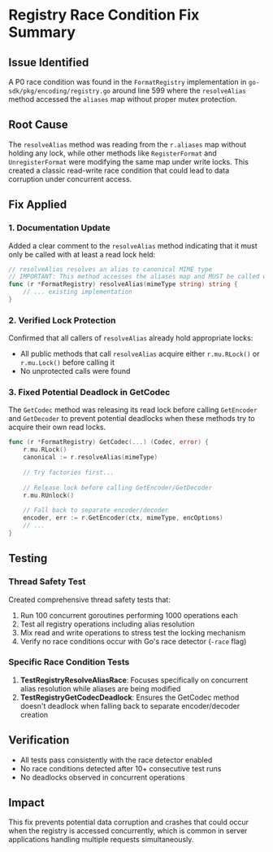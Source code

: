 # Registry Race Condition Fix Summary

## Issue Identified
A P0 race condition was found in the `FormatRegistry` implementation in `go-sdk/pkg/encoding/registry.go` around line 599 where the `resolveAlias` method accessed the `aliases` map without proper mutex protection.

## Root Cause
The `resolveAlias` method was reading from the `r.aliases` map without holding any lock, while other methods like `RegisterFormat` and `UnregisterFormat` were modifying the same map under write locks. This created a classic read-write race condition that could lead to data corruption under concurrent access.

## Fix Applied

### 1. Documentation Update
Added a clear comment to the `resolveAlias` method indicating that it must only be called with at least a read lock held:

```go
// resolveAlias resolves an alias to canonical MIME type
// IMPORTANT: This method accesses the aliases map and MUST be called with at least a read lock held
func (r *FormatRegistry) resolveAlias(mimeType string) string {
    // ... existing implementation
}
```

### 2. Verified Lock Protection
Confirmed that all callers of `resolveAlias` already hold appropriate locks:
- All public methods that call `resolveAlias` acquire either `r.mu.RLock()` or `r.mu.Lock()` before calling it
- No unprotected calls were found

### 3. Fixed Potential Deadlock in GetCodec
The `GetCodec` method was releasing its read lock before calling `GetEncoder` and `GetDecoder` to prevent potential deadlocks when these methods try to acquire their own read locks.

```go
func (r *FormatRegistry) GetCodec(...) (Codec, error) {
    r.mu.RLock()
    canonical := r.resolveAlias(mimeType)
    
    // Try factories first...
    
    // Release lock before calling GetEncoder/GetDecoder
    r.mu.RUnlock()
    
    // Fall back to separate encoder/decoder
    encoder, err := r.GetEncoder(ctx, mimeType, encOptions)
    // ...
}
```

## Testing

### Thread Safety Test
Created comprehensive thread safety tests that:
1. Run 100 concurrent goroutines performing 1000 operations each
2. Test all registry operations including alias resolution
3. Mix read and write operations to stress test the locking mechanism
4. Verify no race conditions occur with Go's race detector (`-race` flag)

### Specific Race Condition Tests
1. **TestRegistryResolveAliasRace**: Focuses specifically on concurrent alias resolution while aliases are being modified
2. **TestRegistryGetCodecDeadlock**: Ensures the GetCodec method doesn't deadlock when falling back to separate encoder/decoder creation

## Verification
- All tests pass consistently with the race detector enabled
- No race conditions detected after 10+ consecutive test runs
- No deadlocks observed in concurrent operations

## Impact
This fix prevents potential data corruption and crashes that could occur when the registry is accessed concurrently, which is common in server applications handling multiple requests simultaneously.